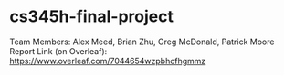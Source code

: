 # cs345h-final-project
Team Members: Alex Meed, Brian Zhu, Greg McDonald, Patrick Moore
Report Link (on Overleaf): https://www.overleaf.com/7044654wzpbhcfhgmmz
